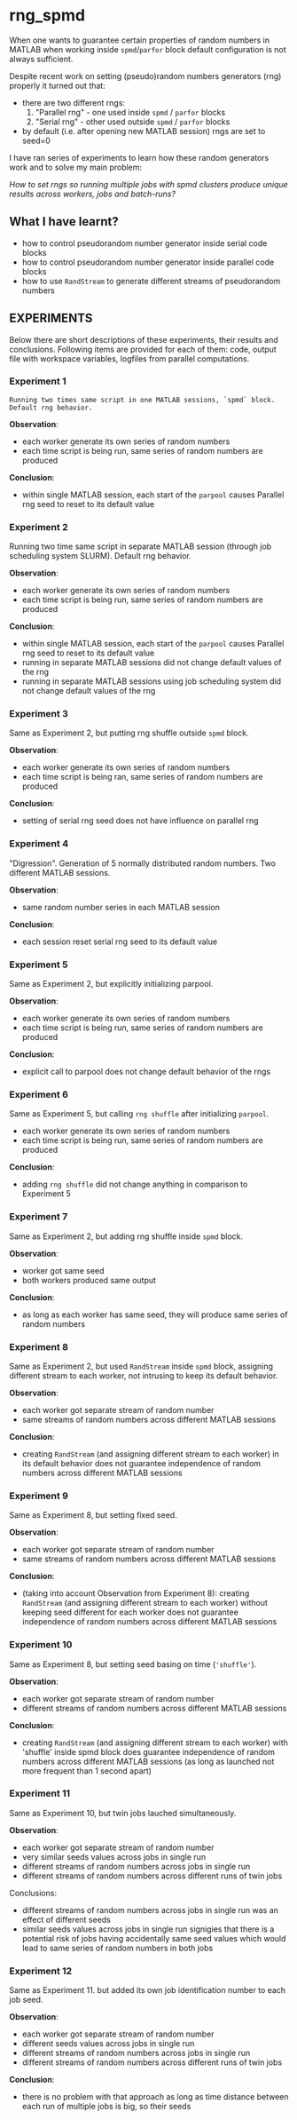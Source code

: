 # rng_spmd

When one wants to guarantee certain properties of random numbers in MATLAB when working inside `spmd`/`parfor` block
default configuration is not always sufficient.

Despite recent work on setting (pseudo)random numbers generators (rng) properly it turned out that:
* there are two different rngs: 
  1. "Parallel rng" - one used inside `spmd` / `parfor` blocks 
  1. "Serial rng" - other used outside `spmd` / `parfor` blocks 
* by default (i.e. after opening new MATLAB session) rngs are set to seed=0 


I have ran series of experiments to learn how these random generators work and to solve my main problem:


*How to set rngs so running multiple jobs with spmd clusters produce unique results across workers, jobs and batch-runs?*

## What I have learnt? ##

  * how to control pseudorandom number generator inside serial code blocks
  * how to control pseudorandom number generator inside parallel code blocks
  * how to use `RandStream` to generate different streams of pseudorandom numbers


## EXPERIMENTS ##

Below there are short descriptions of these experiments, their results and conclusions.
Following items are provided for each of them: code, output file with workspace variables, logfiles from parallel computations.


### Experiment 1 ###
	Running two times same script in one MATLAB sessions, `spmd` block. Default rng behavior.

**Observation**:
- each worker generate its own series of random numbers
- each time script is being run, same series of random numbers are produced

**Conclusion**:
- within single MATLAB session, each start of the `parpool` causes Parallel rng seed to reset to its default value


### Experiment 2 ###
Running two time same script in separate MATLAB session (through job scheduling system SLURM). Default rng behavior. 

**Observation**:
- each worker generate its own series of random numbers
- each time script is being run, same series of random numbers are produced

**Conclusion**:
- within single MATLAB session, each start of the `parpool` causes Parallel rng seed to reset to its default value
- running in separate MATLAB sessions did not change default values of the rng
- running in separate MATLAB sessions using job scheduling system did not change default values of the rng


### Experiment 3 ###
Same as Experiment 2, but putting rng shuffle outside `spmd` block.

**Observation**:
- each worker generate its own series of random numbers
- each time script is being ran, same series of random numbers are produced

**Conclusion**:
- setting of serial rng seed does not have influence on parallel rng


### Experiment 4 ###
"Digression". Generation of 5 normally distributed random numbers. Two different MATLAB sessions.

**Observation**:
- same random number series in each MATLAB session

**Conclusion**:
- each session reset serial rng seed to its default value


### Experiment 5 ###
Same as Experiment 2, but explicitly initializing parpool.

**Observation**:
- each worker generate its own series of random numbers
- each time script is being run, same series of random numbers are produced

**Conclusion**:
- explicit call to parpool does not change default behavior of the rngs


### Experiment 6 ###
Same as Experiment 5, but calling `rng shuffle` after initializing `parpool`.
- each worker generate its own series of random numbers
- each time script is being run, same series of random numbers are produced

**Conclusion**:
- adding `rng shuffle` did not change anything in comparison to Experiment 5


### Experiment 7 ###
Same as Experiment 2, but adding rng shuffle inside `spmd` block.

**Observation**:
- worker got same seed
- both workers produced same output

**Conclusion**:
- as long as each worker has same seed, they will produce same series of random numbers


### Experiment 8 ###
Same as Experiment 2, but used `RandStream` inside `spmd` block, assigning different stream to each worker, not intrusing to keep its default behavior.

**Observation**:
- each worker got separate stream of random number
- same streams of random numbers across different MATLAB sessions

**Conclusion**:
- creating `RandStream` (and assigning different stream to each worker) in its default behavior does not guarantee independence of random numbers across different MATLAB sessions


### Experiment 9 ###
Same as Experiment 8, but setting fixed seed. 

**Observation**:
- each worker got separate stream of random number
- same streams of random numbers across different MATLAB sessions

**Conclusion**:
- (taking into account Observation from Experiment 8): creating `RandStream` (and assigning different stream to each worker) without keeping seed different for each worker does not guarantee independence of random numbers across different MATLAB sessions

### Experiment 10 ###
Same as Experiment 8, but setting seed basing on time (`'shuffle'`).

**Observation**:
- each worker got separate stream of random number
- different streams of random numbers across different MATLAB sessions

**Conclusion**:
- creating `RandStream` (and assigning different stream to each worker) with 'shuffle' inside spmd block does guarantee independence of random numbers across different MATLAB sessions (as long as launched not more frequent than 1 second apart)

### Experiment 11 ###
Same as Experiment 10, but twin jobs lauched simultaneously.

**Observation**:
- each worker got separate stream of random number
- very similar seeds values across jobs in single run
- different streams of random numbers across jobs in single run
- different streams of random numbers across different runs of twin jobs
 
Conclusions:
- different streams of random numbers across jobs in single run was an effect of different seeds
- similar seeds values across jobs in single run signigies that there is a potential risk of jobs having accidentally same seed values which would lead to same series of random numbers in both jobs

### Experiment 12 ###
Same as Experiment 11. but added its own job identification number to each job seed.

**Observation**:
- each worker got separate stream of random number
- different seeds values across jobs in single run
- different streams of random numbers across jobs in single run
- different streams of random numbers across different runs of twin jobs
 
**Conclusion**:
- there is no problem with that approach as long as time distance between each run of multiple jobs is big, so their seeds

